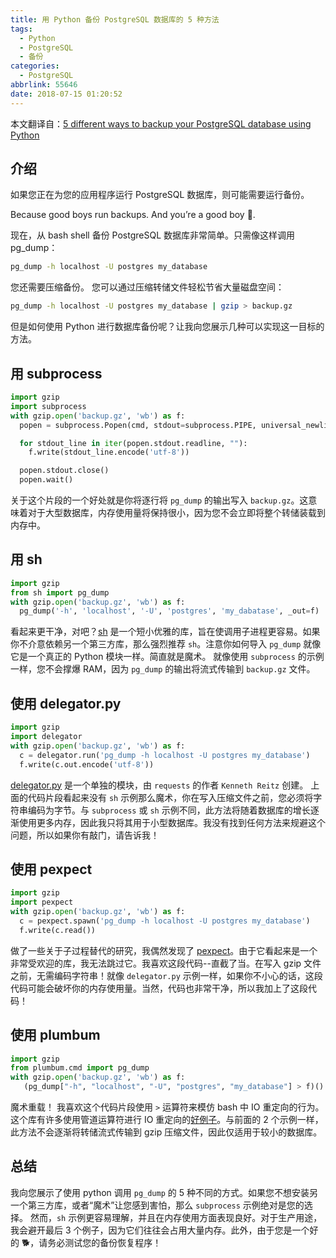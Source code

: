 ```yaml
---
title: 用 Python 备份 PostgreSQL 数据库的 5 种方法
tags:
  - Python
  - PostgreSQL
  - 备份
categories:
  - PostgreSQL
abbrlink: 55646
date: 2018-07-15 01:20:52
---
```


本文翻译自：[5 different ways to backup your PostgreSQL database using Python](https://medium.com/poka-techblog/5-different-ways-to-backup-your-postgresql-database-using-python-3f06cea4f51)

## 介绍

如果您正在为您的应用程序运行 PostgreSQL 数据库，则可能需要运行备份。

Because good boys run backups. And you’re a good boy 🐶.

现在，从 bash shell 备份 PostgreSQL 数据库非常简单。只需像这样调用 pg_dump：

```bash
pg_dump -h localhost -U postgres my_database
```

您还需要压缩备份。 您可以通过压缩转储文件轻松节省大量磁盘空间：

```bash
pg_dump -h localhost -U postgres my_database | gzip > backup.gz
```

但是如何使用 Python 进行数据库备份呢？让我向您展示几种可以实现这一目标的方法。

<!-- more -->

## 用 subprocess

```python
import gzip
import subprocess
with gzip.open('backup.gz', 'wb') as f:
  popen = subprocess.Popen(cmd, stdout=subprocess.PIPE, universal_newlines=True)

  for stdout_line in iter(popen.stdout.readline, ""):
    f.write(stdout_line.encode('utf-8'))

  popen.stdout.close()
  popen.wait()
```

关于这个片段的一个好处就是你将逐行将 `pg_dump` 的输出写入 `backup.gz`。这意味着对于大型数据库，内存使用量将保持很小，因为您不会立即将整个转储装载到内存中。

## 用 sh

```python
import gzip
from sh import pg_dump
with gzip.open('backup.gz', 'wb') as f:
  pg_dump('-h', 'localhost', '-U', 'postgres', 'my_dabatase', _out=f)
```

看起来更干净，对吧？[sh](https://github.com/amoffat/sh) 是一个短小优雅的库，旨在使调用子进程更容易。如果你不介意依赖另一个第三方库，那么强烈推荐 `sh`。注意你如何导入 `pg_dump` 就像它是一个真正的 Python 模块一样。简直就是魔术。 就像使用 `subprocess` 的示例一样，您不会撑爆 RAM，因为 `pg_dump` 的输出将流式传输到 `backup.gz` 文件。

## 使用 delegator.py

```python
import gzip
import delegator
with gzip.open('backup.gz', 'wb') as f:
  c = delegator.run('pg_dump -h localhost -U postgres my_database')
  f.write(c.out.encode('utf-8'))
```

[delegator.py](https://github.com/kennethreitz/delegator.py) 是一个单独的模块，由 `requests` 的作者 `Kenneth Reitz` 创建。 上面的代码片段看起来没有 `sh` 示例那么魔术，你在写入压缩文件之前，您必须将字符串编码为字节。与 `subprocess` 或 `sh` 示例不同，此方法将随着数据库的增长逐渐使用更多内存，因此我只将其用于小型数据库。我没有找到任何方法来规避这个问题，所以如果你有敲门，请告诉我！

## 使用 pexpect

```python
import gzip
import pexpect
with gzip.open('backup.gz', 'wb') as f:
  c = pexpect.spawn('pg_dump -h localhost -U postgres my_database')
  f.write(c.read())
```

做了一些关于子过程替代的研究，我偶然发现了 [pexpect](https://github.com/pexpect/pexpect)。由于它看起来是一个非常受欢迎的库，我无法跳过它。我喜欢这段代码--直截了当。在写入 gzip 文件之前，无需编码字符串！就像 `delegator.py` 示例一样，如果你不小心的话，这段代码可能会破坏你的内存使用量。当然，代码也非常干净，所以我加上了这段代码！

## 使用 plumbum

```python
import gzip
from plumbum.cmd import pg_dump
with gzip.open('backup.gz', 'wb') as f:
   (pg_dump["-h", "localhost", "-U", "postgres", "my_database"] > f)()
```

魔术重载！ 我喜欢这个代码片段使用 `>` 运算符来模仿 bash 中 IO 重定向的行为。这个库有许多使用管道运算符进行 IO 重定向的[好例子](https://plumbum.readthedocs.io/en/latest/)。与前面的 2 个示例一样，此方法不会逐渐将转储流式传输到 gzip 压缩文件，因此仅适用于较小的数据库。

## 总结

我向您展示了使用 python 调用 `pg_dump` 的 5 种不同的方式。如果您不想安装另一个第三方库，或者“魔术”让您感到害怕，那么 `subprocess` 示例绝对是您的选择。 然而，`sh` 示例更容易理解，并且在内存使用方面表现良好。对于生产用途，我会避开最后 3 个例子，因为它们往往会占用大量内存。此外，由于您是一个好的 🐕，请务必测试您的备份恢复程序！
